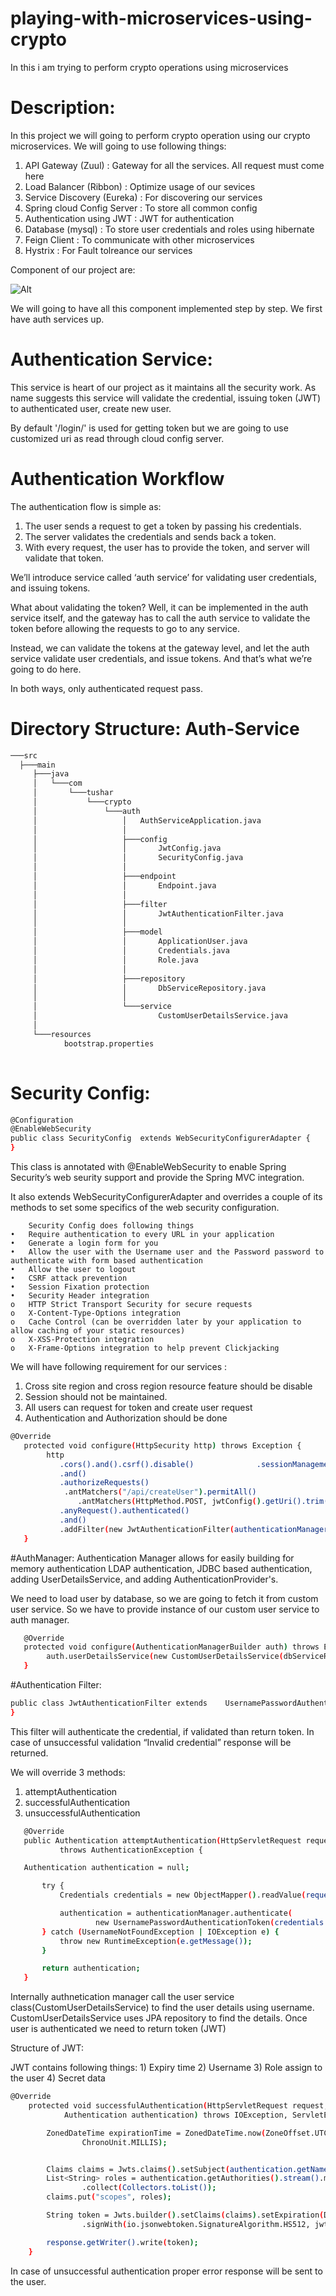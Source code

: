 # playing-with-microservices-using-crypto
In this i am trying to perform crypto operations using microservices


# Description: 

In this project we will going to perform crypto operation using our crypto microservices. We will going to use
following things:

1) API Gateway (Zuul)         :   Gateway for all the services. All request must come here  
2) Load Balancer  (Ribbon)    :   Optimize usage of our sevices
3) Service Discovery (Eureka) :   For discovering our services
4) Spring cloud Config Server :   To store all common config 
5) Authentication using JWT   :   JWT for authentication
6) Database (mysql)           :   To store user credentials and roles using hibernate
7) Feign Client               :   To communicate with other microservices
8) Hystrix                    :   For Fault tolreance our services



Component of our project are: 

![Alt](CryptoMicroservices.svg)

 

We will going to have all this component implemented step by step. We first have auth services up.


# Authentication Service:

This service is heart of our project as it maintains all the security work. As name suggests this service will validate the credential, issuing token (JWT) to authenticated user, create new user.

By default '/login/' is used for getting token but we are going to use customized uri as read through cloud config server.

# Authentication Workflow

The authentication flow is simple as:

1.	The user sends a request to get a token by passing his credentials.
2.	The server validates the credentials and sends back a token.
3.	With every request, the user has to provide the token, and server will validate that token.

We’ll introduce service called ‘auth service’ for validating user credentials, and issuing tokens.

What about validating the token? Well, it can be implemented in the auth service itself, and the gateway has to call the auth service to validate the token before allowing the requests to go to any service.

Instead, we can validate the tokens at the gateway level, and let the auth service validate user credentials, and issue tokens. And that’s what we’re going to do here.

In both ways, only authenticated request pass.

# Directory Structure:  Auth-Service

 ```bash
───src
   ├───main
      ├───java
      │   └───com
      │       └───tushar
      │           └───crypto
      │               └───auth
      │                   │   AuthServiceApplication.java
      │                   │
      │                   ├───config
      │                   │       JwtConfig.java
      │                   │       SecurityConfig.java
      │                   │
      │                   ├───endpoint
      │                   │       Endpoint.java
      │                   │
      │                   ├───filter
      │                   │       JwtAuthenticationFilter.java
      │                   │
      │                   ├───model
      │                   │       ApplicationUser.java
      │                   │       Credentials.java
      │                   │       Role.java
      │                   │
      │                   ├───repository
      │                   │       DbServiceRepository.java
      │                   │
      │                   └───service
      │                           CustomUserDetailsService.java
      │
      └───resources
             bootstrap.properties
    
 ```
 
# Security Config:

 ```bash
@Configuration
@EnableWebSecurity
public class SecurityConfig  extends WebSecurityConfigurerAdapter {
}
``` 

This class is annotated with @EnableWebSecurity to enable Spring Security’s 
web seurity support and provide the Spring MVC integration. 

It also extends WebSecurityConfigurerAdapter and overrides a couple of its methods to set 
some specifics of the web security configuration.

```
	Security Config does following things
•	Require authentication to every URL in your application 
•	Generate a login form for you 
•	Allow the user with the Username user and the Password password to authenticate with form based authentication 
•	Allow the user to logout 
•	CSRF attack prevention 
•	Session Fixation protection 
•	Security Header integration
o	HTTP Strict Transport Security for secure requests 
o	X-Content-Type-Options integration 
o	Cache Control (can be overridden later by your application to allow caching of your static resources) 
o	X-XSS-Protection integration 
o	X-Frame-Options integration to help prevent Clickjacking 
```

We will have following requirement for our services :
1)	Cross site region and cross region resource feature should be disable
2)	Session should not be maintained. 
3)	All users can request for token and create user request
4)	Authentication and Authorization should be done

 ```bash
@Override
	protected void configure(HttpSecurity http) throws Exception {
 		 http
		 	.cors().and().csrf().disable() 				.sessionManagement().sessionCreationPolicy(SessionCreationPolicy.STATELESS)
			.and()
			.authorizeRequests()
		     .antMatchers("/api/createUser").permitAll() 
		     	.antMatchers(HttpMethod.POST, jwtConfig().getUri().trim()).permitAll() 
			.anyRequest().authenticated()
			.and()
			.addFilter(new JwtAuthenticationFilter(authenticationManager(), jwtConfig()));
	}

 ```

#AuthManager:
 Authentication Manager allows for easily building for memory authentication
 LDAP authentication, JDBC based authentication, adding UserDetailsService, 
 and adding AuthenticationProvider's.
 
We need to load user by database, so we are going to fetch it from custom user service.
So we have to provide instance of our custom user service to auth manager.

 ```bash
	@Override
	protected void configure(AuthenticationManagerBuilder auth) throws Exception {
		 auth.userDetailsService(new CustomUserDetailsService(dbServiceRepository));
	}
```


#Authentication Filter:

 ```bash
public class JwtAuthenticationFilter extends    UsernamePasswordAuthenticationFilter {
}
```

This filter will authenticate the credential, if validated than return token. In case of unsuccessful validation “Invalid credential” response will be returned.

We will override 3 methods:
1)	attemptAuthentication
2)	successfulAuthentication
3)	unsuccessfulAuthentication

 ```bash
	@Override
	public Authentication attemptAuthentication(HttpServletRequest request, HttpServletResponse response)
			throws AuthenticationException {

    Authentication authentication = null;

		try {	
			Credentials credentials = new ObjectMapper().readValue(request.getInputStream(), Credentials.class);

			authentication = authenticationManager.authenticate(
					new UsernamePasswordAuthenticationToken(credentials.getUsername(), credentials.getPassword()));
		} catch (UsernameNotFoundException | IOException e) {
			throw new RuntimeException(e.getMessage());
		}

		return authentication;
	}
```

Internally authnetication manager call the user service class(CustomUserDetailsService) to find the user details using username.
CustomUserDetailsService uses JPA repository to find the details. Once user is authenticated we need to return token (JWT)

Structure of JWT:

JWT contains following things:
	    1) Expiry time
	    2) Username
	    3) Role assign to the user
	    4) Secret data	

```bash
@Override
	protected void successfulAuthentication(HttpServletRequest request, HttpServletResponse response, FilterChain chain,
			Authentication authentication) throws IOException, ServletException {

		ZonedDateTime expirationTime = ZonedDateTime.now(ZoneOffset.UTC).plus(jwtConfig.getExpirationTime(),
				ChronoUnit.MILLIS);


		Claims claims = Jwts.claims().setSubject(authentication.getName());
		List<String> roles = authentication.getAuthorities().stream().map(GrantedAuthority::getAuthority)
				.collect(Collectors.toList());
		claims.put("scopes", roles);

		String token = Jwts.builder().setClaims(claims).setExpiration(Date.from(expirationTime.toInstant()))
				.signWith(io.jsonwebtoken.SignatureAlgorithm.HS512, jwtConfig.getSecret()).compact();

		response.getWriter().write(token);
	}
```

In case of unsuccessful authentication proper error response will be sent to the user.

